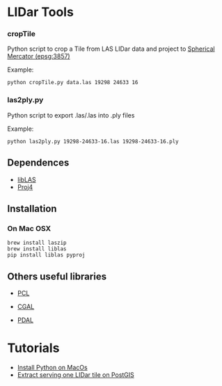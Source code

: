 # LIDar Tools

### cropTile

Python script to crop a Tile from LAS LIDar data and project to [Spherical Mercator (epsg:3857)](http://epsg.io/3857)

Example:

	python cropTile.py data.las 19298 24633 16


### las2ply.py 

Python script to export .las/.las into .ply files

Example:

	python las2ply.py 19298-24633-16.las 19298-24633-16.ply


## Dependences

* [libLAS](http://www.liblas.org/)
* [Proj4](http://trac.osgeo.org/proj/)

## Installation

### On Mac OSX

```
brew install laszip
brew install liblas
pip install liblas pyproj
```

## Others useful libraries

- [PCL](http://www.pointclouds.org/news/2013/02/07/python-bindings-for-the-point-cloud-library/)

- [CGAL](http://cgal-python.gforge.inria.fr/)

- [PDAL](http://www.pdal.io/)

# Tutorials 

- [Install Python on MacOs](https://gist.github.com/patriciogonzalezvivo/77da993b14a48753efda)
- [Extract serving one LIDar tile on PostGIS](recipes/postgisTile.md)